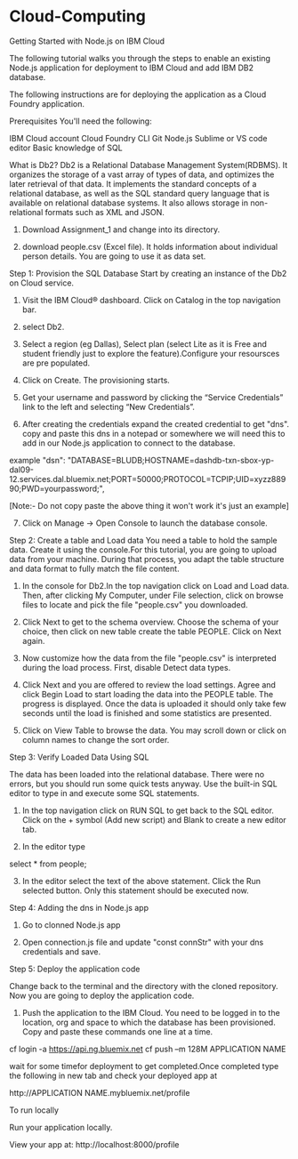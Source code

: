 # Cloud-Computing

Getting Started with Node.js on IBM Cloud

The following tutorial walks you through the steps to enable an existing Node.js application for deployment to IBM Cloud and add IBM DB2 database.

The following instructions are for deploying the application as a Cloud Foundry application.

Prerequisites
You'll need the following:

IBM Cloud account
Cloud Foundry CLI
Git
Node.js
Sublime or VS code editor
Basic knowledge of SQL

What is Db2?
Db2 is a Relational Database Management System(RDBMS). It organizes the storage of a vast array of types of data, and optimizes the later retrieval of that data. It implements the standard concepts of a relational database, as well as the SQL standard query language that is available on relational database systems. It also allows storage in non-relational formats such as XML and JSON.

1) Download Assignment_1 and change into its directory.

2) download people.csv (Excel file). It holds information about individual person details. You are going to use it as data set.

Step 1: Provision the SQL Database
Start by creating an instance of the Db2 on Cloud service.

1) Visit the IBM Cloud® dashboard. Click on Catalog in the top navigation bar.

2) select Db2.

3) Select a region (eg Dallas), Select plan (select Lite as it is Free and student friendly just to explore the feature).Configure your resoursces are pre populated.

4) Click on Create. The provisioning starts.

5) Get your username and password by clicking the “Service Credentials” link to the left and selecting “New Credentials”.

6) After creating the credentials expand the created credential to get "dns". copy and paste this dns in a notepad or somewhere we will need this to add in our Node.js application to connect to the database.

example
"dsn": "DATABASE=BLUDB;HOSTNAME=dashdb-txn-sbox-yp-dal09-12.services.dal.bluemix.net;PORT=50000;PROTOCOL=TCPIP;UID=xyzz88990;PWD=yourpassword;",

[Note:- Do not copy paste the above thing it won't work it's just an example]

7) Click on Manage -> Open Console to launch the database console.

Step 2: Create a table and Load data
You need a table to hold the sample data. Create it using the console.For this tutorial, you are going to upload data from your machine. During that process, you adapt the table structure and data format to fully match the file content.

1) In the console for Db2.In the top navigation click on Load and Load data. Then, after clicking My Computer, under File selection, click on browse files to locate and pick the file "people.csv" you downloaded.

2) Click Next to get to the schema overview. Choose the schema of your choice, then click on new table create the table PEOPLE. Click on Next again.

3) Now customize how the data from the file "people.csv" is interpreted during the load process. First, disable Detect data types.

4) Click Next and you are offered to review the load settings. Agree and click Begin Load to start loading the data into the PEOPLE table. The progress is displayed. Once the data is uploaded it should only take few seconds until the load is finished and some statistics are presented.

5) Click on View Table to browse the data. You may scroll down or click on column names to change the sort order.

Step 3: Verify Loaded Data Using SQL

The data has been loaded into the relational database. There were no errors, but you should run some quick tests anyway. Use the built-in SQL editor to type in and execute some SQL statements.

1) In the top navigation click on RUN SQL to get back to the SQL editor. Click on the + symbol (Add new script) and Blank to create a new editor tab.

2) In the editor type

select * from people;

3) In the editor select the text of the above statement. Click the Run selected button. Only this statement should be executed now.

Step 4: Adding the dns in Node.js app

1) Go to clonned Node.js app

2) Open connection.js file and update "const connStr" with your dns credentials and save.

Step 5: Deploy the application code

Change back to the terminal and the directory with the cloned repository. Now you are going to deploy the application code.

1) Push the application to the IBM Cloud. You need to be logged in to the location, org and space to which the database has been provisioned. Copy and paste these commands one line at a time.

cf login -a https://api.ng.bluemix.net
cf push –m 128M APPLICATION NAME

wait for some timefor deployment to get completed.Once completed type the following in new tab and check your deployed app at 

http://APPLICATION NAME.mybluemix.net/profile

To run locally

Run your application locally.

View your app at: http://localhost:8000/profile
